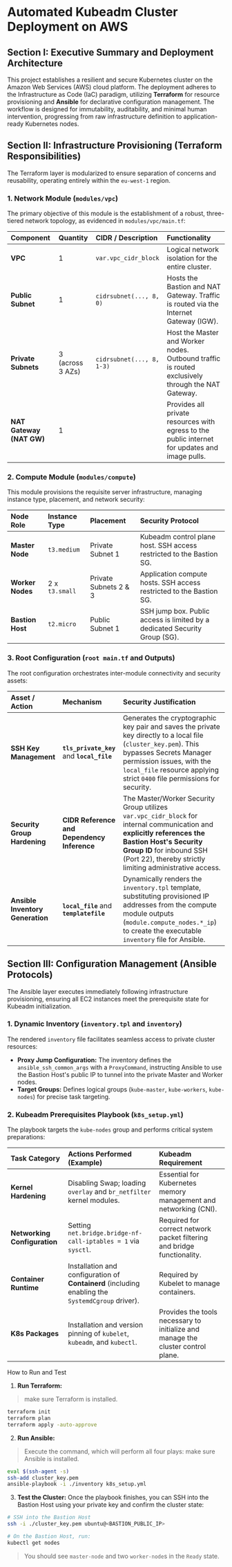 # Automated Kubeadm Cluster Deployment on AWS

## Section I: Executive Summary and Deployment Architecture

This project establishes a resilient and secure Kubernetes cluster on the Amazon Web Services (AWS) cloud platform. The deployment adheres to the Infrastructure as Code (IaC) paradigm, utilizing **Terraform** for resource provisioning and **Ansible** for declarative configuration management. The workflow is designed for immutability, auditability, and minimal human intervention, progressing from raw infrastructure definition to application-ready Kubernetes nodes.

## Section II: Infrastructure Provisioning (Terraform Responsibilities)

The Terraform layer is modularized to ensure separation of concerns and reusability, operating entirely within the `eu-west-1` region.

### 1. Network Module (`modules/vpc`)

The primary objective of this module is the establishment of a robust, three-tiered network topology, as evidenced in `modules/vpc/main.tf`:

| Component | Quantity | CIDR / Description | Functionality |
| :--- | :--- | :--- | :--- |
| **VPC** | 1 | `var.vpc_cidr_block` | Logical network isolation for the entire cluster. |
| **Public Subnet** | 1 | `cidrsubnet(..., 8, 0)` | Hosts the Bastion and NAT Gateway. Traffic is routed via the Internet Gateway (IGW). |
| **Private Subnets** | 3 (across 3 AZs) | `cidrsubnet(..., 8, 1-3)` | Host the Master and Worker nodes. Outbound traffic is routed exclusively through the NAT Gateway. |
| **NAT Gateway (NAT GW)** | 1 | | Provides all private resources with egress to the public internet for updates and image pulls. |

### 2. Compute Module (`modules/compute`)

This module provisions the requisite server infrastructure, managing instance type, placement, and network security:

| Node Role | Instance Type | Placement | Security Protocol |
| :--- | :--- | :--- | :--- |
| **Master Node** | `t3.medium` | Private Subnet 1 | Kubeadm control plane host. SSH access restricted to the Bastion SG. |
| **Worker Nodes** | 2 x `t3.small` | Private Subnets 2 & 3 | Application compute hosts. SSH access restricted to the Bastion SG. |
| **Bastion Host** | `t2.micro` | Public Subnet 1 | SSH jump box. Public access is limited by a dedicated Security Group (SG). |

### 3. Root Configuration (`root main.tf` and Outputs)

The root configuration orchestrates inter-module connectivity and security assets:

| Asset / Action | Mechanism | Security Justification |
| :--- | :--- | :--- |
| **SSH Key Management** | **`tls_private_key`** and **`local_file`** | Generates the cryptographic key pair and saves the private key directly to a local file (`cluster_key.pem`). This bypasses Secrets Manager permission issues, with the `local_file` resource applying strict `0400` file permissions for security. |
| **Security Group Hardening** | **CIDR Reference and Dependency Inference** | The Master/Worker Security Group utilizes `var.vpc_cidr_block` for internal communication and **explicitly references the Bastion Host's Security Group ID** for inbound SSH (Port 22), thereby strictly limiting administrative access. |
| **Ansible Inventory Generation** | **`local_file`** and **`templatefile`** | Dynamically renders the `inventory.tpl` template, substituting provisioned IP addresses from the compute module outputs (`module.compute_nodes.*_ip`) to create the executable `inventory` file for Ansible. |


## Section III: Configuration Management (Ansible Protocols)

The Ansible layer executes immediately following infrastructure provisioning, ensuring all EC2 instances meet the prerequisite state for Kubeadm initialization.

### 1. Dynamic Inventory (`inventory.tpl` and `inventory`)

The rendered `inventory` file facilitates seamless access to private cluster resources:

* **Proxy Jump Configuration:** The inventory defines the `ansible_ssh_common_args` with a `ProxyCommand`, instructing Ansible to use the Bastion Host's public IP to tunnel into the private Master and Worker nodes.
* **Target Groups:** Defines logical groups (`kube-master`, `kube-workers`, `kube-nodes`) for precise task targeting.

### 2. Kubeadm Prerequisites Playbook (`k8s_setup.yml`)

The playbook targets the `kube-nodes` group and performs critical system preparations:

| Task Category | Actions Performed (Example) | Kubeadm Requirement |
| :--- | :--- | :--- |
| **Kernel Hardening** | Disabling Swap; loading `overlay` and `br_netfilter` kernel modules. | Essential for Kubernetes memory management and networking (CNI). |
| **Networking Configuration** | Setting `net.bridge.bridge-nf-call-iptables = 1` via `sysctl`. | Required for correct network packet filtering and bridge functionality. |
| **Container Runtime** | Installation and configuration of **Containerd** (including enabling the `SystemdCgroup` driver). | Required by Kubelet to manage containers. |
| **K8s Packages** | Installation and version pinning of `kubelet`, `kubeadm`, and `kubectl`. | Provides the tools necessary to initialize and manage the cluster control plane. |


How to Run and Test

1. **Run Terraform:**
> make sure Terraform is installed.

```bash
terraform init
terraform plan
terraform apply -auto-approve
```

2. **Run Ansible:**
> Execute the command, which will perform all four plays:
> make sure Ansible is installed.

```Bash
eval $(ssh-agent -s)
ssh-add cluster_key.pem
ansible-playbook -i ./inventory k8s_setup.yml
```

3.  **Test the Cluster:** Once the playbook finishes, you can SSH into the Bastion Host using your private key and confirm the cluster state:

```bash
# SSH into the Bastion Host
ssh -i ./cluster_key.pem ubuntu@<BASTION_PUBLIC_IP>

# On the Bastion Host, run:
kubectl get nodes
```  
>   You should see `master-node` and two `worker-node`s in the `Ready` state.

